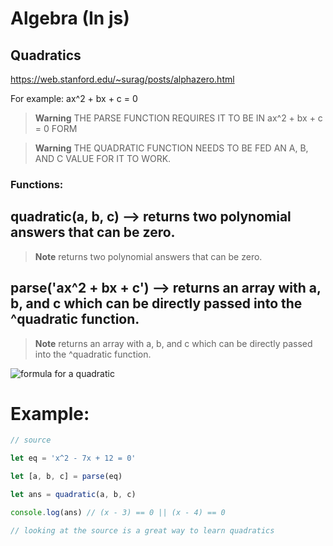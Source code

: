 # Algebra (In js)

## Quadratics
https://web.stanford.edu/~surag/posts/alphazero.html

For example: ax^2 + bx + c = 0

> **Warning**
> THE PARSE FUNCTION REQUIRES IT TO BE IN ax^2 + bx + c = 0 FORM

> **Warning**
> THE QUADRATIC FUNCTION NEEDS TO BE FED AN A, B, AND C VALUE FOR IT TO WORK.

### Functions: 

## quadratic(a, b, c) --> returns two polynomial answers that can be zero.

> **Note**
> returns two polynomial answers that can be zero.

## parse('ax^2 + bx + c') --> returns an array with a, b, and c which can be directly passed into the ^quadratic function.

> **Note**
> returns an array with a, b, and c which can be directly passed into the ^quadratic function.

![formula for a quadratic](https://user-images.githubusercontent.com/85003861/195961868-8f12e94d-8fbd-45dc-8690-da6e8489e757.png)

# Example:

```js
// source

let eq = 'x^2 - 7x + 12 = 0'

let [a, b, c] = parse(eq)

let ans = quadratic(a, b, c)

console.log(ans) // (x - 3) == 0 || (x - 4) == 0

// looking at the source is a great way to learn quadratics
```
